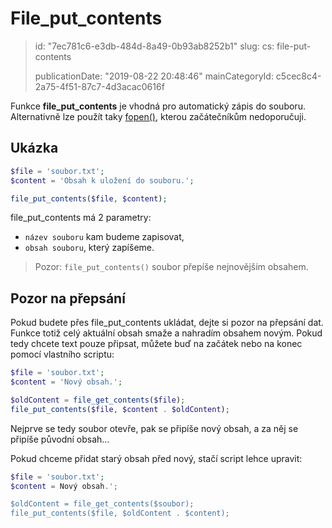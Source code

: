 File_put_contents
=================

> id: "7ec781c6-e3db-484d-8a49-0b93ab8252b1"
> slug:
> 	cs: file-put-contents
> 
> publicationDate: "2019-08-22 20:48:46"
> mainCategoryId: c5cec8c4-2a75-4f51-87c7-4d3acac0616f

Funkce **file_put_contents** je vhodná pro automatický zápis do souboru. Alternativně lze použít taky <a href="/fopen">fopen()</a>, kterou začátečníkům nedoporučuji.

Ukázka
--------------------------

```php
$file = 'soubor.txt';
$content = 'Obsah k uložení do souboru.';

file_put_contents($file, $content);
```

file_put_contents má 2 parametry:

- `název souboru` kam budeme zapisovat,
- `obsah souboru`, který zapíšeme.

> Pozor: `file_put_contents()` soubor přepíše nejnovějším obsahem.

Pozor na přepsání
--------------------------

Pokud budete přes file_put_contents ukládat, dejte si pozor na přepsání dat. Funkce totiž celý aktuální obsah smaže a nahradím obsahem novým. Pokud tedy chcete text pouze připsat, můžete buď na začátek nebo na konec pomocí vlastního scriptu:

```php
$file = 'soubor.txt';
$content = 'Nový obsah.';

$oldContent = file_get_contents($file);
file_put_contents($file, $content . $oldContent);
```

Nejprve se tedy soubor otevře, pak se připíše nový obsah, a za něj se připíše původní obsah...

Pokud chceme přidat starý obsah před nový, stačí script lehce upravit:

```php
$file = 'soubor.txt';
$content = Nový obsah.';

$oldContent = file_get_contents($soubor);
file_put_contents($file, $oldContent . $content);
```
